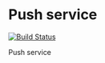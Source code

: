 Push service
=====
[![Build Status](https://travis-ci.org/lecle/pushservice.svg?branch=master)](https://travis-ci.org/lecle/pushservice)

Push service